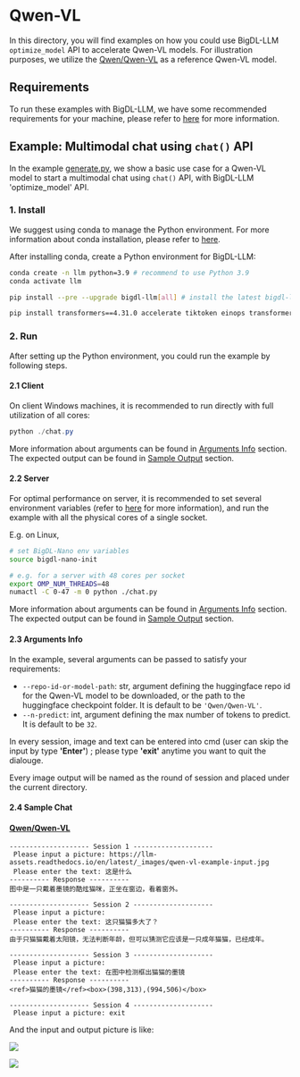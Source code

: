 # Qwen-VL
In this directory, you will find examples on how you could use BigDL-LLM `optimize_model` API to accelerate Qwen-VL models. For illustration purposes, we utilize the [Qwen/Qwen-VL](https://huggingface.co/Qwen/Qwen-VL) as a reference Qwen-VL model.

## Requirements
To run these examples with BigDL-LLM, we have some recommended requirements for your machine, please refer to [here](../README.md#recommended-requirements) for more information.

## Example: Multimodal chat using `chat()` API
In the example [generate.py](./generate.py), we show a basic use case for a Qwen-VL model to start a multimodal chat using `chat()` API, with BigDL-LLM 'optimize_model' API.
### 1. Install
We suggest using conda to manage the Python environment. For more information about conda installation, please refer to [here](https://docs.conda.io/en/latest/miniconda.html#).

After installing conda, create a Python environment for BigDL-LLM:
```bash
conda create -n llm python=3.9 # recommend to use Python 3.9
conda activate llm

pip install --pre --upgrade bigdl-llm[all] # install the latest bigdl-llm nightly build with 'all' option

pip install transformers==4.31.0 accelerate tiktoken einops transformers_stream_generator==0.0.4 scipy torchvision pillow tensorboard matplotlib # additional package required for Qwen-VL-Chat to conduct generation

```

### 2. Run
After setting up the Python environment, you could run the example by following steps.

#### 2.1 Client
On client Windows machines, it is recommended to run directly with full utilization of all cores:
```powershell
python ./chat.py
```
More information about arguments can be found in [Arguments Info](#23-arguments-info) section. The expected output can be found in [Sample Output](#24-sample-output) section.

#### 2.2 Server
For optimal performance on server, it is recommended to set several environment variables (refer to [here](../README.md#best-known-configuration-on-linux) for more information), and run the example with all the physical cores of a single socket.

E.g. on Linux,
```bash
# set BigDL-Nano env variables
source bigdl-nano-init

# e.g. for a server with 48 cores per socket
export OMP_NUM_THREADS=48
numactl -C 0-47 -m 0 python ./chat.py
```
More information about arguments can be found in [Arguments Info](#23-arguments-info) section. The expected output can be found in [Sample Output](#24-sample-output) section.

#### 2.3 Arguments Info
In the example, several arguments can be passed to satisfy your requirements:

- `--repo-id-or-model-path`: str, argument defining the huggingface repo id for the Qwen-VL model to be downloaded, or the path to the huggingface checkpoint folder. It is default to be `'Qwen/Qwen-VL'`.
- `--n-predict`: int, argument defining the max number of tokens to predict. It is default to be `32`.
  
In every session, image and text can be entered into cmd (user can skip the input by type **'Enter'**) ; please type **'exit'** anytime you want to quit the dialouge.

Every image output will be named as the round of session and placed under the current directory.

#### 2.4 Sample Chat
#### [Qwen/Qwen-VL](https://huggingface.co/Qwen/Qwen-VL)

```log
-------------------- Session 1 --------------------
 Please input a picture: https://llm-assets.readthedocs.io/en/latest/_images/qwen-vl-example-input.jpg
 Please enter the text: 这是什么
---------- Response ----------
图中是一只戴着墨镜的酷炫猫咪，正坐在窗边，看着窗外。 

-------------------- Session 2 --------------------
 Please input a picture: 
 Please enter the text: 这只猫猫多大了？
---------- Response ----------
由于只猫猫戴着太阳镜，无法判断年龄，但可以猜测它应该是一只成年猫猫，已经成年。 

-------------------- Session 3 --------------------
 Please input a picture: 
 Please enter the text: 在图中检测框出猫猫的墨镜
---------- Response ----------
<ref>猫猫的墨镜</ref><box>(398,313),(994,506)</box> 

-------------------- Session 4 --------------------
 Please input a picture: exit
```

And the input and output picture is like:

![](https://llm-assets.readthedocs.io/en/latest/_images/qwen-vl-example-input.jpg)

![](https://llm-assets.readthedocs.io/en/latest/_images/qwen-vl-example-output.png)

